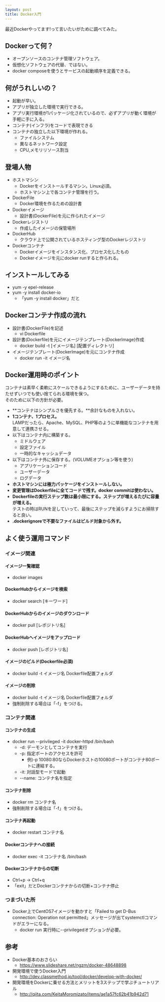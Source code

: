 ```yaml
---
layout: post
title: Docker入門
---
```

最近Dockerやってます!って言いたいがために調べてみた。
<!-- more -->
## Dockerって何？
- オープンソースのコンテナ管理ソフトウェア。
- 仮想化ソフトウェアの代替、ではない。
- docker composeを使うとサービスの起動順序を定義できる。

## 何がうれしいの？
- 起動が早い。
- アプリが独立した環境で実行できる。
- アプリ実行環境が1パッケージ化されているので、必ずアプリが動く環境が手軽に手に入る。
- コンテナ(インフラ)をコードで表現できる
- コンテナの独立した以下環境が作れる。
  - ファイルシステム
  - 異なるネットワーク設定
  - CPU,メモリリソース割当

## 登場人物
- ホストマシン
  - Dockerをインストールするマシン。Linux必須。
  - ホストマシン上で各コンテナ管理を行う。
- DockerFile
  - Docker環境を作るための設計書
- Dockerイメージ
  - 設計書(DockerFile)を元に作られたイメージ
- Dockerレジストリ
  - 作成したイメージの保管場所
- DockerHub
  - クラウド上で公開されているホスティング型のDockerレジストリ
- Dockerコンテナ
  - Dockerイメージをインスタンス化、プロセス化したもの
  - Dockerイメージを元にdocker runすると作られる。

## インストールしてみる
- yum -y epel-release
- yum -y install docker-io
  - 「yum -y install docker」だと

## Dockerコンテナ作成の流れ
- 設計書(DockerFile)を記述
  - vi Dockerfile
- 設計書(Dockerfile)を元にイメージテンプレート(DockerImage)作成
  - docker build -t [イメージ名] [配置ディレクトリ]
- イメージテンプレート(DockerImage)を元にコンテナ作成
  - docker run -it イメージ名

## Docker運用時のポイント
コンテナは素早く柔軟にスケールできるようにするために、ユーザーデータを持たせずいつでも使い捨てられる環境を保つ。  
そのために以下の方針が必要。
- **コンテナはシンプルさを優先する。**余計なものを入れない。
- **1コンテナ、1プロセス。**  
LAMPだったら、Apache、MySQL、PHP等のように単機能なコンテナを用意して連携させる。
- 以下はコンテナ内に構築する。
  - ミドルウェア
  - 設定ファイル
  - 一時的なキャッシュデータ
- 以下はコンテナ外に保存する。(VOLUMEオプション等を使う)
  - アプリケーションコード
  - ユーザーデータ
  - ログデータ
- **ホストマシンには極力パッケージをインストールしない。**
- **変更管理はDockerfileに全てコードで残す。docker commitは使わない。**
- **Dockerfileの実行ステップ数は最小限にする。ステップが増えるたびに容量が増える。**  
テストの時はRUNを足していって、最後にステップを減らすようにお掃除すると良い。
- **.dockerignoreで不要なファイルはビルド対象から外す。**  

## よく使う運用コマンド
### イメージ関連
#### イメージ一覧確認
- docker images

#### DockerHubからイメージを検索
- docker search [キーワード]

#### DockerHubからのイメージのダウンロード
- docker pull [レポジトリ名]

#### DockerHubへイメージをアップロード
- docker push [レポジトリ名]

#### イメージのビルド(Dockerfile必須)
- docker build -t イメージ名 Dockerfile配置フォルダ

#### イメージの削除
- docker build -t イメージ名 Dockerfile配置フォルダ
- 強制削除する場合は「-f」をつける。

### コンテナ関連
#### コンテナの生成
- docker run --privileged -it docker-httpd /bin/bash
  - -d: デーモンとしてコンテナを実行
  - -p: 指定ポートのアクセスを許可
    - 例)-p 10080:80ならDockerホストの10080ポートがコンテナ80ポートに連結する。
  - -it: 対話型モードで起動
  - --name: コンテナ名を指定

#### コンテナ削除
- docker rm コンテナ名
- 強制削除する場合は「-f」をつける。

#### コンテナ再起動
- docker restart コンテナ名

#### Dockerコンテナへの接続
- docker exec -it コンテナ名 /bin/bash

#### Dockerコンテナからの切断
- Ctrl+p -> Ctrl+q
- 「exit」だとDockerコンテナからの切断+コンテナ停止


### つまづいた所
- Docker上でCentOS7イメージを動かすと「Failed to get D-Bus connection: Operation not permitted」メッセージが出てsystemctlコマンドがエラーになる。
  - docker run 実行時に--privilegedオプションが必要。

## 参考
- Docker基本のおさらい
  - https://www.slideshare.net/ngzm/docker-48648898
- 開発環境で使うDocker入門
  - http://dev.classmethod.jp/tool/docker/develop-with-docker/
- 開発環境をDockerに乗せる方法とメリットを3ステップで学ぶチュートリアル
  - http://qiita.com/KeitaMoromizato/items/ae1a57fc62b41b942d71
